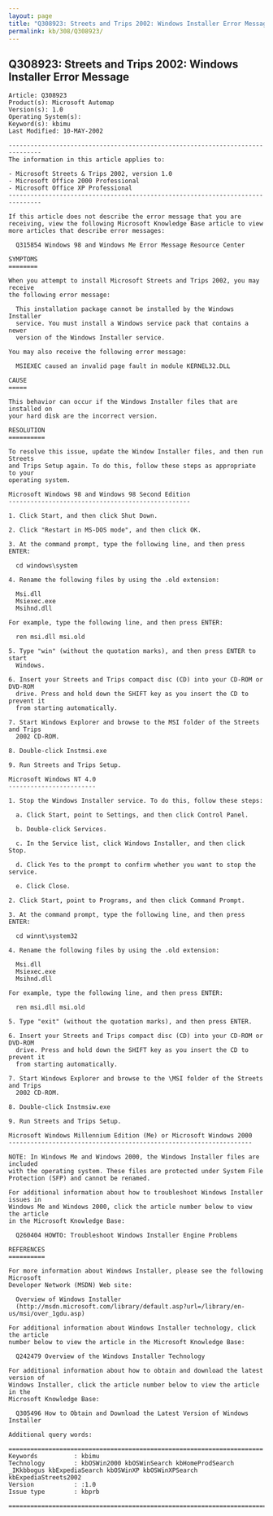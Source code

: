 ```yaml
---
layout: page
title: "Q308923: Streets and Trips 2002: Windows Installer Error Message"
permalink: kb/308/Q308923/
---
```


## Q308923: Streets and Trips 2002: Windows Installer Error Message

	Article: Q308923
	Product(s): Microsoft Automap
	Version(s): 1.0
	Operating System(s): 
	Keyword(s): kbimu
	Last Modified: 10-MAY-2002
	
	-------------------------------------------------------------------------------
	The information in this article applies to:
	
	- Microsoft Streets & Trips 2002, version 1.0 
	- Microsoft Office 2000 Professional 
	- Microsoft Office XP Professional 
	-------------------------------------------------------------------------------
	
	If this article does not describe the error message that you are receiving, view the following Microsoft Knowledge Base article to view more articles that describe error messages:
	
	  Q315854 Windows 98 and Windows Me Error Message Resource Center
	
	SYMPTOMS
	========
	
	When you attempt to install Microsoft Streets and Trips 2002, you may receive
	the following error message:
	
	  This installation package cannot be installed by the Windows Installer
	  service. You must install a Windows service pack that contains a newer
	  version of the Windows Installer service.
	
	You may also receive the following error message:
	
	  MSIEXEC caused an invalid page fault in module KERNEL32.DLL
	
	CAUSE
	=====
	
	This behavior can occur if the Windows Installer files that are installed on
	your hard disk are the incorrect version.
	
	RESOLUTION
	==========
	
	To resolve this issue, update the Window Installer files, and then run Streets
	and Trips Setup again. To do this, follow these steps as appropriate to your
	operating system.
	
	Microsoft Windows 98 and Windows 98 Second Edition
	--------------------------------------------------
	
	1. Click Start, and then click Shut Down.
	
	2. Click "Restart in MS-DOS mode", and then click OK.
	
	3. At the command prompt, type the following line, and then press ENTER:
	
	  cd windows\system
	
	4. Rename the following files by using the .old extension:
	
	  Msi.dll
	  Msiexec.exe
	  Msihnd.dll
	
	For example, type the following line, and then press ENTER:
	
	  ren msi.dll msi.old
	
	5. Type "win" (without the quotation marks), and then press ENTER to start
	  Windows.
	
	6. Insert your Streets and Trips compact disc (CD) into your CD-ROM or DVD-ROM
	  drive. Press and hold down the SHIFT key as you insert the CD to prevent it
	  from starting automatically.
	
	7. Start Windows Explorer and browse to the MSI folder of the Streets and Trips
	  2002 CD-ROM.
	
	8. Double-click Instmsi.exe
	
	9. Run Streets and Trips Setup.
	
	Microsoft Windows NT 4.0
	------------------------
	
	1. Stop the Windows Installer service. To do this, follow these steps:
	
	  a. Click Start, point to Settings, and then click Control Panel.
	
	  b. Double-click Services.
	
	  c. In the Service list, click Windows Installer, and then click Stop.
	
	  d. Click Yes to the prompt to confirm whether you want to stop the service.
	
	  e. Click Close.
	
	2. Click Start, point to Programs, and then click Command Prompt.
	
	3. At the command prompt, type the following line, and then press ENTER:
	
	  cd winnt\system32
	
	4. Rename the following files by using the .old extension:
	
	  Msi.dll
	  Msiexec.exe
	  Msihnd.dll
	
	For example, type the following line, and then press ENTER:
	
	  ren msi.dll msi.old
	
	5. Type "exit" (without the quotation marks), and then press ENTER.
	
	6. Insert your Streets and Trips compact disc (CD) into your CD-ROM or DVD-ROM
	  drive. Press and hold down the SHIFT key as you insert the CD to prevent it
	  from starting automatically.
	
	7. Start Windows Explorer and browse to the \MSI folder of the Streets and Trips
	  2002 CD-ROM.
	
	8. Double-click Instmsiw.exe
	
	9. Run Streets and Trips Setup.
	
	Microsoft Windows Millennium Edition (Me) or Microsoft Windows 2000
	-------------------------------------------------------------------
	
	NOTE: In Windows Me and Windows 2000, the Windows Installer files are included
	with the operating system. These files are protected under System File
	Protection (SFP) and cannot be renamed.
	
	For additional information about how to troubleshoot Windows Installer issues in
	Windows Me and Windows 2000, click the article number below to view the article
	in the Microsoft Knowledge Base:
	
	  Q260404 HOWTO: Troubleshoot Windows Installer Engine Problems
	
	REFERENCES
	==========
	
	For more information about Windows Installer, please see the following Microsoft
	Developer Network (MSDN) Web site:
	
	  Overview of Windows Installer
	  (http://msdn.microsoft.com/library/default.asp?url=/library/en-us/msi/over_1gdu.asp)
	
	For additional information about Windows Installer technology, click the article
	number below to view the article in the Microsoft Knowledge Base:
	
	  Q242479 Overview of the Windows Installer Technology
	
	For additional information about how to obtain and download the latest version of
	Windows Installer, click the article number below to view the article in the
	Microsoft Knowledge Base:
	
	  Q305496 How to Obtain and Download the Latest Version of Windows Installer
	
	Additional query words:
	
	======================================================================
	Keywords          : kbimu 
	Technology        : kbOSWin2000 kbOSWinSearch kbHomeProdSearch _IKkbbogus kbExpediaSearch kbOSWinXP kbOSWinXPSearch kbExpediaStreets2002
	Version           : :1.0
	Issue type        : kbprb
	
	=============================================================================
	
